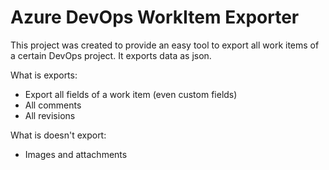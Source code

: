 # Azure DevOps WorkItem Exporter
This project was created to provide an easy tool to export all work items of a certain DevOps project.
It exports data as json.

What is exports:
- Export all fields of a work item (even custom fields)
- All comments
- All revisions

What is doesn't export:
- Images and attachments